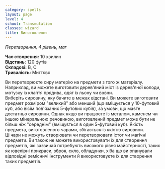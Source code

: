 ```yaml
---
category: spells
layout: page
level: 4
school: Transmutation
classes: wizard
title: Виготовлення
---
```


_Перетворення, 4 рівень, маг_


**Час створення:** 10 хвилин    
**Відстань:** 120 футів    
**Складові:** В, С    
**Тривалість:** Миттєво

Ви перетворюєте сиру матерію на предмети з того ж матеріалу. Наприклад, ви можете виготовити дерев'яний міст із дерев'яної колоди, мотузку із клаптя прядива, одяг із льону чи вовни.    
Виберіть сировину, яку бачите в межах відстані. Ви можете виготовити предмет розміром "великий" або менший (що вміщується у 10-футовий куб, або вісім пов'язаних 5-футових кубів), за умови, що маєте достатньо сировини. Однак якщо ви працюєте із металом, каменем чи іншою мінеральною речовиною, виготовлений предмет може бути не більш ніж "середнім" (вміщується в один 5-футовий куб). Якість предмета, виготовленого чарами, збігається із якістю сировини.     
Ці чари не можуть створювати чи перетворювати істот чи магічні предмети. Ви також не можете використовувати їх для створення предметів, які зазвичай потребують високого рівня майстерності, таких як ювелірні прикраси, зброя, скло, обладунки, хіба що ви опанували відповідні ремісничі інструменти й використовуєте їх для створення таких предметів. 
